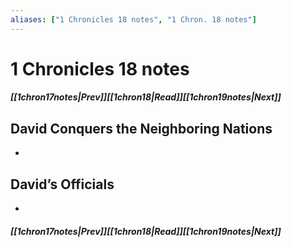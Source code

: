```yaml
---
aliases: ["1 Chronicles 18 notes", "1 Chron. 18 notes"]
---
```

# 1 Chronicles 18 notes
##### <span class=arrow-left></span>[[1chron17notes|Prev]]<span class=navigation-separator></span>[[1chron18|Read]]<span class=navigation-separator></span>[[1chron19notes|Next]]<span class=arrow-right></span>
## David Conquers the Neighboring Nations
- 
## David’s Officials
- 
##### <span class=arrow-left></span>[[1chron17notes|Prev]]<span class=navigation-separator></span>[[1chron18|Read]]<span class=navigation-separator></span>[[1chron19notes|Next]]<span class=arrow-right></span>